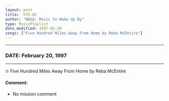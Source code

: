 ```yaml
---
layout: post
title:  STS-82
author: "NASA: Music to Wake Up By"
type: MusicPlaylist
date_modified: 1997-02-20
songs: ["Five Hundred Miles Away From Home by Reba McEntire"]
---
```


----
### DATE: February 20, 1997
----
✫ Five Hundred Miles Away From Home by Reba McEntire

#### Comment:
* No mission comment



<br/>
<center>
	<a target="_blank"
	   href="https://twitter.com/intent/tweet?hashtags=Space,NASA,Playlist,NASAWakeupCalls,SpaceProgram&text={{ page.author}}, '{{ page.songs.first }}' {{ page.title }}, {{ page.date | date: '%B %d, %Y' }}. {{ site.url }}{{ page.url }} @nasawakeupcalls">
	   <i class="fab fa-twitter" alt="Tweet this page" style="font-size: 1.3em;"></i>
	</a>
	&nbsp; 	<i class="fas fa-user-astronaut" style="font-size: 1.5em;"></i> &nbsp;
    <a type="amzn" search="'Five Hundred Miles Away From Home by Reba McEntire'" category="popular music">
        <i class="fab fa-amazon" style="font-size: 1.3em;"></i>
    </a>
</center>
